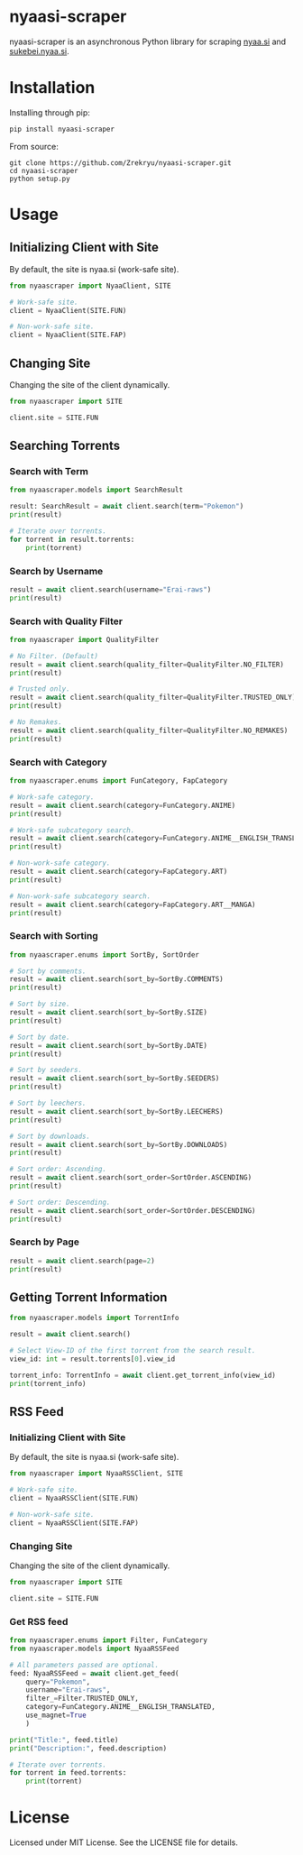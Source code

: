 # nyaasi-scraper

nyaasi-scraper is an asynchronous Python library for scraping [nyaa.si](https://nyaa.si) and [sukebei.nyaa.si](https://sukebei.nyaa.si).

# Installation

Installing through pip:

```bash
pip install nyaasi-scraper
```

From source:
```
git clone https://github.com/Zrekryu/nyaasi-scraper.git
cd nyaasi-scraper
python setup.py
```

# Usage

## Initializing Client with Site

By default, the site is nyaa.si (work-safe site).

```py
from nyaascraper import NyaaClient, SITE

# Work-safe site.
client = NyaaClient(SITE.FUN)

# Non-work-safe site.
client = NyaaClient(SITE.FAP)
```

## Changing Site

Changing the site of the client dynamically.

```py
from nyaascraper import SITE

client.site = SITE.FUN
```

## Searching Torrents

### Search with Term

```py
from nyaascraper.models import SearchResult

result: SearchResult = await client.search(term="Pokemon")
print(result)

# Iterate over torrents.
for torrent in result.torrents:
    print(torrent)
```

### Search by Username

```py
result = await client.search(username="Erai-raws")
print(result)
```

### Search with Quality Filter

```py
from nyaascraper import QualityFilter

# No Filter. (Default)
result = await client.search(quality_filter=QualityFilter.NO_FILTER)
print(result)

# Trusted only.
result = await client.search(quality_filter=QualityFilter.TRUSTED_ONLY)
print(result)

# No Remakes.
result = await client.search(quality_filter=QualityFilter.NO_REMAKES)
print(result)
```

### Search with Category

```py
from nyaascraper.enums import FunCategory, FapCategory

# Work-safe category.
result = await client.search(category=FunCategory.ANIME)
print(result)

# Work-safe subcategory search.
result = await client.search(category=FunCategory.ANIME__ENGLISH_TRANSLATED)
print(result)

# Non-work-safe category.
result = await client.search(category=FapCategory.ART)
print(result)

# Non-work-safe subcategory search.
result = await client.search(category=FapCategory.ART__MANGA)
print(result)
```

### Search with Sorting

```py
from nyaascraper.enums import SortBy, SortOrder

# Sort by comments.
result = await client.search(sort_by=SortBy.COMMENTS)
print(result)

# Sort by size.
result = await client.search(sort_by=SortBy.SIZE)
print(result)

# Sort by date.
result = await client.search(sort_by=SortBy.DATE)
print(result)

# Sort by seeders.
result = await client.search(sort_by=SortBy.SEEDERS)
print(result)

# Sort by leechers.
result = await client.search(sort_by=SortBy.LEECHERS)
print(result)

# Sort by downloads.
result = await client.search(sort_by=SortBy.DOWNLOADS)
print(result)

# Sort order: Ascending.
result = await client.search(sort_order=SortOrder.ASCENDING)
print(result)

# Sort order: Descending.
result = await client.search(sort_order=SortOrder.DESCENDING)
print(result)
```

### Search by Page

```py
result = await client.search(page=2)
print(result)
```

## Getting Torrent Information

```py
from nyaascraper.models import TorrentInfo

result = await client.search()

# Select View-ID of the first torrent from the search result.
view_id: int = result.torrents[0].view_id

torrent_info: TorrentInfo = await client.get_torrent_info(view_id)
print(torrent_info)
```

## RSS Feed

### Initializing Client with Site

By default, the site is nyaa.si (work-safe site).

```py
from nyaascraper import NyaaRSSClient, SITE

# Work-safe site.
client = NyaaRSSClient(SITE.FUN)

# Non-work-safe site.
client = NyaaRSSClient(SITE.FAP)
```

### Changing Site

Changing the site of the client dynamically.

```py
from nyaascraper import SITE

client.site = SITE.FUN
```

### Get RSS feed

```py
from nyaascraper.enums import Filter, FunCategory
from nyaascraper.models import NyaaRSSFeed

# All parameters passed are optional.
feed: NyaaRSSFeed = await client.get_feed(
    query="Pokemon",
    username="Erai-raws",
    filter_=Filter.TRUSTED_ONLY,
    category=FunCategory.ANIME__ENGLISH_TRANSLATED,
    use_magnet=True
    )

print("Title:", feed.title)
print("Description:", feed.description)

# Iterate over torrents.
for torrent in feed.torrents:
    print(torrent)
```

# License

Licensed under MIT License. See the LICENSE file for details.